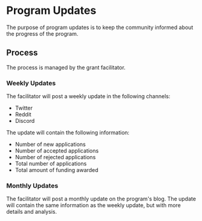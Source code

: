 # Program Updates

The purpose of program updates is to keep the community informed about the progress of the program.

## Process

The process is managed by the grant facilitator.

### Weekly Updates

The facilitator will post a weekly update in the following channels:

- Twitter
- Reddit
- Discord

The update will contain the following information:

- Number of new applications
- Number of accepted applications
- Number of rejected applications
- Total number of applications
- Total amount of funding awarded

### Monthly Updates

The facilitator will post a monthly update on the program's blog. The update will contain the same information as the weekly update, but with more details and analysis.